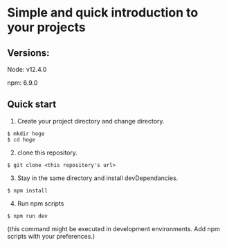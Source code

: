 # Simple and quick introduction to your projects

## Versions:
Node: v12.4.0

npm: 6.9.0

## Quick start

1. Create your project directory and change directory.

```
$ mkdir hoge
$ cd hoge
```

2. clone this repository.

```
$ git clone <this repository's url>
```

3. Stay in the same directory and install devDependancies.

```
$ npm install
```

4. Run npm scripts

```
$ npm run dev
```
(this command might be executed in development environments. Add npm scripts with your preferences.)
